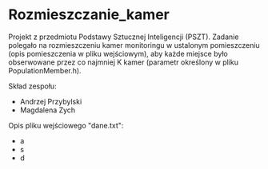 # Rozmieszczanie_kamer
Projekt z przedmiotu Podstawy Sztucznej Inteligencji (PSZT). Zadanie polegało na rozmieszczeniu kamer monitoringu w ustalonym pomieszczeniu (opis pomieszczenia w pliku wejściowym), aby każde miejsce było obserwowane przez co najmniej K kamer (parametr określony w pliku PopulationMember.h).

Skład zespołu:

* Andrzej Przybylski
* Magdalena Zych

Opis pliku wejściowego "dane.txt":
* a
* s
* d
